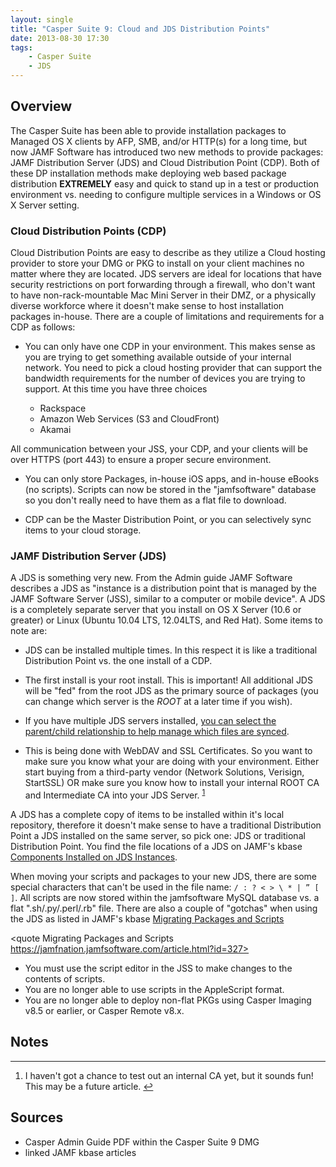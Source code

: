 ```yaml
---
layout: single
title: "Casper Suite 9: Cloud and JDS Distribution Points"
date: 2013-08-30 17:30
tags:
    - Casper Suite
    - JDS
---
```

## Overview

The Casper Suite has been able to provide installation packages to Managed OS X clients by AFP, SMB, and/or HTTP(s) for a long time, but now JAMF Software has introduced two new methods to provide packages: JAMF Distribution Server (JDS) and Cloud Distribution Point (CDP).  Both of these DP installation methods make deploying web based package distribution **EXTREMELY** easy and quick to stand up in a test or production environment vs. needing to configure multiple services in a Windows or OS X Server setting. 

### Cloud Distribution Points (CDP)

Cloud Distribution Points are easy to describe as they utilize a Cloud hosting provider to store your DMG or PKG to install on your client machines no matter where they are located.  JDS servers are ideal for locations that have security restrictions on port forwarding through a firewall, who don't want to have non-rack-mountable Mac Mini Server in their DMZ, or a physically diverse workforce where it doesn't make sense to host installation packages in-house.  There are a couple of limitations and requirements for a CDP as follows:

-	You can only have one CDP in your environment.  This makes sense as you are trying to get something available outside of your internal network.  You need to pick a cloud hosting provider that can support the bandwidth requirements for the number of devices you are trying to support.  At this time you have three choices

	*	Rackspace
	*	Amazon Web Services (S3 and CloudFront)
	*	Akamai

All communication between your JSS, your CDP, and your clients will be over HTTPS (port 443) to ensure a proper secure environment.

-	You can only store Packages, in-house iOS apps, and in-house eBooks (no scripts).  Scripts can now be stored in the "jamfsoftware" database so you don't really need to have them as a flat file to download. 

-	CDP can be the Master Distribution Point, or you can selectively sync items to your cloud storage. 

### JAMF Distribution Server (JDS)

A JDS is something very new.  From the Admin guide JAMF Software describes a JDS as "instance is a distribution point that is managed by the JAMF Software Server (JSS), similar to a computer or mobile device".  A JDS is a completely separate server that you install on OS X Server (10.6 or greater) or Linux (Ubuntu 10.04 LTS, 12.04LTS, and Red Hat). Some items to note are:

-	JDS can be installed multiple times.  In this respect it is like a traditional Distribution Point vs. the one install of a CDP.

-	The first install is your root install.  This is important!  All additional JDS will be "fed" from the root JDS as the primary source of packages (you can change which server is the *ROOT* at a later time if you wish).

-	If you have multiple JDS servers installed, [you can select the parent/child relationship to help manage which files are synced][330]. 

-	This is being done with WebDAV and SSL Certificates.  So you want to make sure you know what your are doing with your environment.  Either start buying from a third-party vendor (Network Solutions, Verisign, StartSSL) OR make sure you know how to install your internal ROOT CA and Intermediate CA into your JDS Server.&nbsp;<sup id="fnr1-2013-08-30">[1]</sup>

A JDS has a complete copy of items to be installed within it's local repository, therefore it doesn't make sense to have a traditional Distribution Point a JDS installed on the same server, so pick one: JDS or traditional Distribution Point.  You find the file locations of a JDS on JAMF's kbase [Components Installed on JDS Instances][339].

When moving your scripts and packages to your new JDS, there are some special characters that can't be used in the file name: ```/ : ? < > \ * | ” [ ]```.  All scripts are now stored within the jamfsoftware MySQL database vs. a flat ".sh/.py/.perl/.rb" file.  There are also a couple of "gotchas" when using the JDS as listed in JAMF's kbase [Migrating Packages and Scripts][327]

<quote Migrating Packages and Scripts https://jamfnation.jamfsoftware.com/article.html?id=327>
-	You must use the script editor in the JSS to make changes to the contents of scripts.
-	You are no longer able to use scripts in the AppleScript format.
-	You are no longer able to deploy non-flat PKGs using Casper Imaging v8.5 or earlier, or Casper Remote v8.x.
</quote>

## Notes

<div class="footnotes">
<hr />
<ol>
	<li id="fn1-2013-08-30">
		<p>I haven't got a chance to test out an internal CA yet, but it sounds fun!  This may be a future article.&nbsp;<a href="#fnr1-2013-08-30" class="footnoteBackLink" title="Jump back to footnote 1 in the text.">&#8617;</a></p>
	</li>
</ol>
</div>


## Sources

-	Casper Admin Guide PDF within the Casper Suite 9 DMG
-	linked JAMF kbase articles

[1]: #fn1-2013-08-30

[339]: https://jamfnation.jamfsoftware.com/article.html?id=339 
[327]: https://jamfnation.jamfsoftware.com/article.html?id=327 
[330]: https://jamfnation.jamfsoftware.com/article.html?id=330